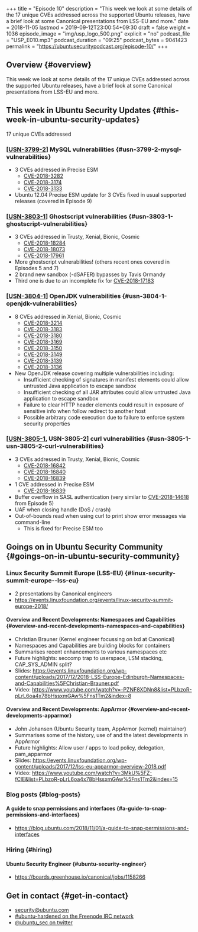 +++
title = "Episode 10"
description = "This week we look at some details of the 17 unique CVEs addressed across the supported Ubuntu releases, have a brief look at some Canonical presentations from LSS-EU and more."
date = 2018-11-05
lastmod = 2019-09-12T23:00:54+09:30
draft = false
weight = 1036
episode_image = "img/usp_logo_500.png"
explicit = "no"
podcast_file = "USP_E010.mp3"
podcast_duration = "09:25"
podcast_bytes = 9041423
permalink = "https://ubuntusecuritypodcast.org/episode-10/"
+++

## Overview {#overview}

This week we look at some details of the 17 unique CVEs addressed across the supported Ubuntu releases, have a brief look at some Canonical presentations from LSS-EU and more.


## This week in Ubuntu Security Updates {#this-week-in-ubuntu-security-updates}

17 unique CVEs addressed


### [[USN-3799-2](https://usn.ubuntu.com/3799-2/)] MySQL vulnerabilities {#usn-3799-2-mysql-vulnerabilities}

-   3 CVEs addressed in Precise ESM
    -   [CVE-2018-3282](https://people.canonical.com/~ubuntu-security/cve/CVE-2018-3282)
    -   [CVE-2018-3174](https://people.canonical.com/~ubuntu-security/cve/CVE-2018-3174)
    -   [CVE-2018-3133](https://people.canonical.com/~ubuntu-security/cve/CVE-2018-3133)
-   Ubuntu 12.04 Precise ESM update for 3 CVEs fixed in usual supported releases (covered in Episode 9)


### [[USN-3803-1](https://usn.ubuntu.com/3803-1/)] Ghostscript vulnerabilities {#usn-3803-1-ghostscript-vulnerabilities}

-   3 CVEs addressed in Trusty, Xenial, Bionic, Cosmic
    -   [CVE-2018-18284](https://people.canonical.com/~ubuntu-security/cve/CVE-2018-18284)
    -   [CVE-2018-18073](https://people.canonical.com/~ubuntu-security/cve/CVE-2018-18073)
    -   [CVE-2018-17961](https://people.canonical.com/~ubuntu-security/cve/CVE-2018-17961)
-   More ghostscript vulnerabilities! (others recent ones covered in Episodes 5 and 7)
-   2 brand new sandbox (-dSAFER) bypasses by Tavis Ormandy
-   Third one is due to an incomplete fix for [CVE-2018-17183](https://people.canonical.com/~ubuntu-security/cve/CVE-2018-17183)


### [[USN-3804-1](https://usn.ubuntu.com/3804-1/)] OpenJDK vulnerabilities {#usn-3804-1-openjdk-vulnerabilities}

-   8 CVEs addressed in Xenial, Bionic, Cosmic
    -   [CVE-2018-3214](https://people.canonical.com/~ubuntu-security/cve/CVE-2018-3214)
    -   [CVE-2018-3183](https://people.canonical.com/~ubuntu-security/cve/CVE-2018-3183)
    -   [CVE-2018-3180](https://people.canonical.com/~ubuntu-security/cve/CVE-2018-3180)
    -   [CVE-2018-3169](https://people.canonical.com/~ubuntu-security/cve/CVE-2018-3169)
    -   [CVE-2018-3150](https://people.canonical.com/~ubuntu-security/cve/CVE-2018-3150)
    -   [CVE-2018-3149](https://people.canonical.com/~ubuntu-security/cve/CVE-2018-3149)
    -   [CVE-2018-3139](https://people.canonical.com/~ubuntu-security/cve/CVE-2018-3139)
    -   [CVE-2018-3136](https://people.canonical.com/~ubuntu-security/cve/CVE-2018-3136)
-   New OpenJDK release covering multiple vulnerabilities including:
    -   Insufficient checking of signatures in manifest elements could allow untrusted Java application to escape sandbox
    -   Insufficient checking of all JAR attributes could allow untrusted Java application to escape sandbox
    -   Failure to clear HTTP header elements could result in exposure of sensitive info when follow redirect to another host
    -   Possible arbitrary code execution due to failure to enforce system security properties


### [[USN-3805-1](https://usn.ubuntu.com/3805-1/), USN-3805-2] curl vulnerabilities {#usn-3805-1-usn-3805-2-curl-vulnerabilities}

-   3 CVEs addressed in Trusty, Xenial, Bionic, Cosmic
    -   [CVE-2018-16842](https://people.canonical.com/~ubuntu-security/cve/CVE-2018-16842)
    -   [CVE-2018-16840](https://people.canonical.com/~ubuntu-security/cve/CVE-2018-16840)
    -   [CVE-2018-16839](https://people.canonical.com/~ubuntu-security/cve/CVE-2018-16839)
-   1 CVE addressed in Precise ESM
    -   [CVE-2018-16839](https://people.canonical.com/~ubuntu-security/cve/CVE-2018-16839)
-   Buffer overflow in SASL authentication (very similar to [CVE-2018-14618](https://people.canonical.com/~ubuntu-security/cve/CVE-2018-14618) from Episode 5)
-   UAF when closing handle (DoS / crash)
-   Out-of-bounds read when using curl to print show error messages via command-line
    -   This is fixed for Precise ESM too


## Goings on in Ubuntu Security Community {#goings-on-in-ubuntu-security-community}


### Linux Security Summit Europe (LSS-EU) {#linux-security-summit-europe--lss-eu}

-   2 presentations by Canonical engineers
-   <https://events.linuxfoundation.org/events/linux-security-summit-europe-2018/>


#### Overview and Recent Developments: Namespaces and Capabilities {#overview-and-recent-developments-namespaces-and-capabilities}

-   Christian Brauner (Kernel engineer focussing on lxd at Canonical)
-   Namespaces and Capabilities are building blocks for containers
-   Summarises recent enhancements to various namespaces etc
-   Future highlights: seccomp trap to userspace, LSM stacking, CAP\_SYS\_ADMIN split?
-   Slides: <https://events.linuxfoundation.org/wp-content/uploads/2017/12/2018-LSS-Europe-Edinburgh-Namespaces-and-Capabilities%5FChristian-Brauner.pdf>
-   Video: <https://www.youtube.com/watch?v=-PZNF8XDNn8&list=PLbzoR-pLrL6oa4x78bHssxmGAw%5Fns1Tm2&index=8>


#### Overview and Recent Developments: AppArmor {#overview-and-recent-developments-apparmor}

-   John Johansen (Ubuntu Security team, AppArmor (kernel) maintainer)
-   Summarises some of the history, use of and the latest developments in AppArmor
-   Future highlights: Allow user / apps to load policy, delegation, pam\_apparmor
-   Slides: <https://events.linuxfoundation.org/wp-content/uploads/2017/12/lss-eu-apparmor-overview-2018.pdf>
-   Video: <https://www.youtube.com/watch?v=3MkU%5FZ-fClE&list=PLbzoR-pLrL6oa4x78bHssxmGAw%5Fns1Tm2&index=15>


### Blog posts {#blog-posts}


#### A guide to snap permissions and interfaces {#a-guide-to-snap-permissions-and-interfaces}

-   <https://blog.ubuntu.com/2018/11/01/a-guide-to-snap-permissions-and-interfaces>


### Hiring {#hiring}


#### Ubuntu Security Engineer {#ubuntu-security-engineer}

-   <https://boards.greenhouse.io/canonical/jobs/1158266>


## Get in contact {#get-in-contact}

-   [security@ubuntu.com](mailto:security@ubuntu.com)
-   [#ubuntu-hardened on the Freenode IRC network](http://webchat.freenode.net/#ubuntu-hardened)
-   [@ubuntu\_sec on twitter](https://twitter.com/ubuntu%5Fsec)